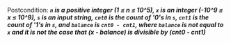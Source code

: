 Postcondition: ***`n` is a positive integer (1 ≤ n ≤ 10^5), `x` is an integer (-10^9 ≤ x ≤ 10^9), `s` is an input string, `cnt0` is the count of '0's in `s`, `cnt1` is the count of '1's in `s`, and `balance` is `cnt0 - cnt1`, where `balance` is not equal to `x` and it is not the case that (x - balance) is divisible by (cnt0 - cnt1)***